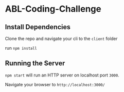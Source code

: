 # ABL-Coding-Challenge

## Install Dependencies

Clone the repo and navigate your cli to the `client` folder

run `npm install`

## Running the Server

`npm start` will run an HTTP server on localhost port `3000`.

Navigate your browser to `http://localhost:3000/`
